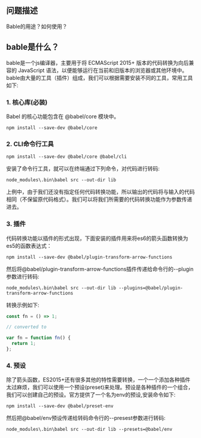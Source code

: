## 问题描述
Bable的用途？如何使用？

## bable是什么？
bable是一个js编译器，主要用于将 ECMAScript 2015+ 版本的代码转换为向后兼容的 JavaScript 语法，以便能够运行在当前和旧版本的浏览器或其他环境中。bable由大量的工具（插件）组成，我们可以根据需要安装不同的工具，常用工具如下:

### 1. 核心库(必装)

Babel 的核心功能包含在 @babel/core 模块中。
```
npm install --save-dev @babel/core
```

### 2. CLI命令行工具

```
npm install --save-dev @babel/core @babel/cli
```
安装了命令行工具，就可以在终端通过下列命令，对代码进行转码:
```
node_modules\.bin\babel src --out-dir lib
```
上例中，由于我们还没有指定任何代码转换功能，所以输出的代码将与输入的代码相同（不保留原代码格式）。我们可以将我们所需要的代码转换功能作为参数传递进去。

### 3. 插件

代码转换功能以插件的形式出现，下面安装的插件用来将es6的箭头函数转换为es5的函数表达式：
```
npm install --save-dev @babel/plugin-transform-arrow-functions
```
然后将@babel/plugin-transform-arrow-functions插件传递给命令行的--plugin参数进行转码:
```
node_modules\.bin\babel src --out-dir lib --plugins=@babel/plugin-transform-arrow-functions
```

转换示例如下:
```javascript
const fn = () => 1;

// converted to

var fn = function fn() {
  return 1;
};
```

### 4. 预设
除了箭头函数，ES2015+还有很多其他的特性需要转换，一个一个添加各种插件太过麻烦，我们可以使用一个预设(preset)来处理。预设是各种插件的一个组合，我们可以创建自己的预设。官方提供了一个名为env的预设,安装命令如下:
```
npm install --save-dev @babel/preset-env
```
然后把@babel/env预设传递给转码命令行的--presest参数进行转码:
```
node_modules\.bin\babel src --out-dir lib --presets=@babel/env
```

